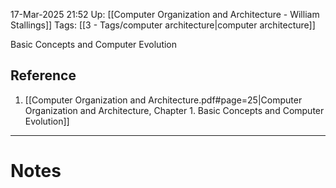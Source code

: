 17-Mar-2025 21:52
Up: [[Computer Organization and Architecture - William Stallings]]
Tags: [[3 - Tags/computer architecture|computer architecture]]

Basic Concepts and Computer Evolution

## Reference

1. [[Computer Organization and Architecture.pdf#page=25|Computer Organization and Architecture, Chapter 1. Basic Concepts and Computer Evolution]]
---
# Notes